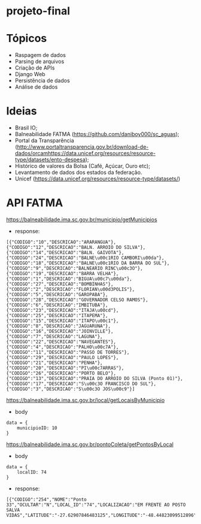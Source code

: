 # projeto-final


# Tópicos
- Raspagem de dados
- Parsing de arquivos
- Criação de APIs
- Django Web
- Persistência de dados
- Análise de dados

# Ideias
- Brasil IO;
- Balneabilidade FATMA (https://github.com/daniboy000/sc_aguas);
- Portal da Transparência (http://www.portaltransparencia.gov.br/download-de-dados/orcamhttps://data.unicef.org/resources/resource-type/datasets/ento-despesa);
- Histórico de valores da Bolsa (Café, Açúcar, Ouro etc);
- Levantamento de dados dos estados da federação.
- Unicef (https://data.unicef.org/resources/resource-type/datasets/)

# API FATMA

https://balneabilidade.ima.sc.gov.br/municipio/getMunicipios
- response:
```
[{"CODIGO":"10","DESCRICAO":"ARARANGUA"},{"CODIGO":"12","DESCRICAO":"BALN. ARROIO DO SILVA"},{"CODIGO":"14","DESCRICAO":"BALN. GAIVOTA"},{"CODIGO":"24","DESCRICAO":"BALNE\u00c1RIO CAMBORI\u00da"},{"CODIGO":"18","DESCRICAO":"BALNE\u00c1RIO DA BARRA DO SUL"},{"CODIGO":"9","DESCRICAO":"BALNEARIO RINC\u00c3O"},{"CODIGO":"19","DESCRICAO":"BARRA VELHA"},{"CODIGO":"1","DESCRICAO":"BIGUA\u00c7\u00da"},{"CODIGO":"27","DESCRICAO":"BOMBINHAS"},{"CODIGO":"2","DESCRICAO":"FLORIAN\u00d3POLIS"},{"CODIGO":"5","DESCRICAO":"GAROPABA"},{"CODIGO":"28","DESCRICAO":"GOVERNADOR CELSO RAMOS"},{"CODIGO":"6","DESCRICAO":"IMBITUBA"},{"CODIGO":"23","DESCRICAO":"ITAJA\u00cd"},{"CODIGO":"25","DESCRICAO":"ITAPEMA"},{"CODIGO":"15","DESCRICAO":"ITAPO\u00c1"},{"CODIGO":"8","DESCRICAO":"JAGUARUNA"},{"CODIGO":"16","DESCRICAO":"JOINVILLE"},{"CODIGO":"7","DESCRICAO":"LAGUNA"},{"CODIGO":"22","DESCRICAO":"NAVEGANTES"},{"CODIGO":"4","DESCRICAO":"PALHO\u00c7A"},{"CODIGO":"11","DESCRICAO":"PASSO DE TORRES"},{"CODIGO":"29","DESCRICAO":"PAULO LOPES"},{"CODIGO":"21","DESCRICAO":"PENHA"},{"CODIGO":"20","DESCRICAO":"PI\u00c7ARRAS"},{"CODIGO":"26","DESCRICAO":"PORTO BELO"},{"CODIGO":"13","DESCRICAO":"PRAIA DO ARROIO DO SILVA (Ponto 01)"},{"CODIGO":"17","DESCRICAO":"S\u00c3O FRANCISCO DO SUL"},{"CODIGO":"3","DESCRICAO":"S\u00c3O JOS\u00c9"}]
```

https://balneabilidade.ima.sc.gov.br/local/getLocaisByMunicipio
- body
```
data = {
	municipioID: 10
}
```

https://balneabilidade.ima.sc.gov.br/pontoColeta/getPontosByLocal
- body
```
data = {
	localID: 74
}
```
- response:
```
[{"CODIGO":"254","NOME":"Ponto 33","OCULTAR":"N","LOCAL_ID":"74","LOCALIZACAO":"EM FRENTE AO POSTO SALVA VIDAS","LATITUDE":"-27.62907846483125","LONGITUDE":"-48.44823099512896","CONDICAO":"PR\u00d3PRIO"}]
```
